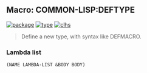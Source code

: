 ## Macro: COMMON-LISP:DEFTYPE
[![package](https://img.shields.io/badge/Package-COMMON--LISP-5f9ea0.svg?style=social&colorA=999999)](../) [![type](https://img.shields.io/badge/Type-Macro-5f9ea0.svg?style=social&colorA=999999)](../#macro) [![clhs](https://img.shields.io/badge/CLHS-DEFTYPE-5f9ea0.svg?style=social&colorA=999999)](http://www.lispworks.com/documentation/HyperSpec/Body/m_deftp.htm) 

> Define a new type, with syntax like DEFMACRO.

### Lambda list
```
(NAME LAMBDA-LIST &BODY BODY)
```
